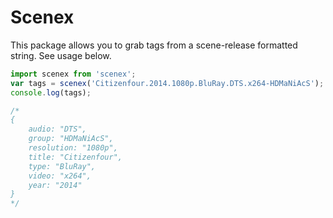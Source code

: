 # Scenex

This package allows you to grab tags from a scene-release formatted string.
See usage below.

````javascript
import scenex from 'scenex';
var tags = scenex('Citizenfour.2014.1080p.BluRay.DTS.x264-HDMaNiAcS');
console.log(tags);

/*
{
	audio: "DTS",
  	group: "HDMaNiAcS",
  	resolution: "1080p",
  	title: "Citizenfour",
  	type: "BluRay",
  	video: "x264",
  	year: "2014"
}
*/
````



